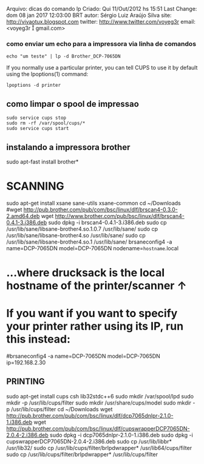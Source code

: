 Arquivo: dicas do comando lp
Criado: Qui 11/Out/2012 hs 15:51
Last Change: dom 08 jan 2017 12:03:00 BRT
autor: Sérgio Luiz Araújo Silva
site: http://vivaotux.blogspot.com
twitter: http://www.twitter.com/voyeg3r
email: <voyeg3r  gmail.com>

### como enviar um echo para a impressora via linha de comandos

	echo "um teste" | lp -d Brother_DCP-7065DN

If you normally use a particular printer, you can tell CUPS to use it by default using the lpoptions(1) command:

	lpoptions -d printer

## como limpar o spool de impressao

	sudo service cups stop
	sudo rm -rf /var/spool/cups/*
	sudo service cups start

## instalando a impressora brother 

sudo apt-fast install brother*

# SCANNING
sudo apt-get install xsane sane-utils xsane-common
cd ~/Downloads
#wget http://pub.brother.com/pub/com/bsc/linux/dlf/brscan4-0.3.0-2.amd64.deb
wget http://www.brother.com/pub/bsc/linux/dlf/brscan4-0.4.1-3.i386.deb
sudo dpkg -i brscan4-0.4.1-3.i386.deb
sudo cp /usr/lib/sane/libsane-brother4.so.1.0.7 /usr/lib/sane/
sudo cp /usr/lib/sane/libsane-brother4.so /usr/lib/sane/
sudo cp /usr/lib/sane/libsane-brother4.so.1 /usr/lib/sane/
brsaneconfig4 -a name=DCP-7065DN model=DCP-7065DN nodename=`hostname`.local
# ...where drucksack is the local hostname of the printer/scanner ↑
# If you want if you want to specify your printer rather using its IP, run this instead:
#brsaneconfig4 -a name=DCP-7065DN model=DCP-7065DN ip=192.168.2.30

## PRINTING

sudo apt-get install cups csh lib32stdc++6
sudo mkdir /var/spool/lpd
sudo mkdir -p /usr/lib/cups/filter
sudo mkdir /usr/share/cups/model
sudo mkdir -p /usr/lib/cups/filter
cd ~/Downloads
wget http://pub.brother.com/pub/com/bsc/linux/dlf/dcp7065dnlpr-2.1.0-1.i386.deb
wget http://pub.brother.com/pub/com/bsc/linux/dlf/cupswrapperDCP7065DN-2.0.4-2.i386.deb
sudo dpkg -i dcp7065dnlpr-2.1.0-1.i386.deb
sudo dpkg -i cupswrapperDCP7065DN-2.0.4-2.i386.deb
sudo cp /usr/lib/libbr* /usr/lib32/
sudo cp /usr/lib/cups/filter/brlpdwrapper* /usr/lib64/cups/filter
sudo cp /usr/lib/cups/filter/brlpdwrapper* /usr/lib/cups/filter

